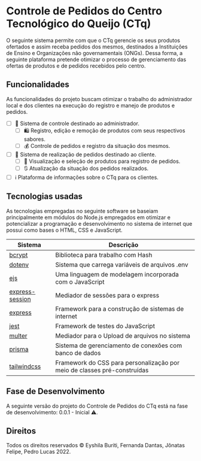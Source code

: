 # Controle de Pedidos do Centro Tecnológico do Queijo (CTq)

O seguinte sistema permite com que o CTq gerencie os seus produtos ofertados e assim receba pedidos dos mesmos, destinados a Instituições de Ensino e Organizações não governamentais (ONGs). Dessa forma, a seguinte plataforma pretende otimizar o processo de gerenciamento das ofertas de produtos e de pedidos recebidos pelo centro.

## Funcionalidades

As funcionalidades do projeto buscam otimizar o trabalho do administrador local e dos clientes na execução do registro e manejo de produtos e pedidos.

* [ ] 🏬 Sistema de controle destinado ao administrador.
  + [ ] 🛍 Registro, edição e remoção de produtos com seus respectivos sabores.
  + [ ] 💰 Controle de pedidos e registro da situação dos mesmos.
* [ ] 🏪 Sistema de realização de pedidos destinado ao cliente.
  + [ ] 🛒 Visualização e seleção de produtos para registro de pedidos.
  + [ ] 🔃 Atualização da situação dos pedidos realizados.
* [ ] ℹ Plataforma de informações sobre o CTq para os clientes.

## Tecnologias usadas

As tecnologias empregadas no seguinte software se baseiam principalmente em módulos do Node.js empregados em otimizar e potencializar a programação e desenvolvimento no sistema de internet que possui como bases o HTML, CSS e JavaScript.

| Sistema         | Descrição                                                                |
|-----------------|--------------------------------------------------------------------------|
| [bcrypt](https://www.npmjs.com/package/bcrypt) | Biblioteca para trabalho com Hash |
| [dotenv](https://www.npmjs.com/package/dotenv)          | Sistema que carrega variáveis de arquivos .env                           |
| [ejs](https://ejs.co/)             | Uma linguagem de modelagem incorporada com o JavaScript                  |
| [express-session](https://www.npmjs.com/package/express-session) | Mediador de sessões para o express                                       |
| [express](https://expressjs.com/pt-br/)      | Framework para a construção de sistemas de internet                      |
| [jest](https://jestjs.io/pt-BR/)            | Framework de testes do JavaScript                                        |
| [multer](https://www.npmjs.com/package/multer) | Mediador para o Upload de arquivos no sistema |
| [prisma](https://www.prisma.io/)          | Sistema de gerenciamento de conexões com banco de dados                  |
| [tailwindcss](https://tailwindcss.com/)     | Framework do CSS para personalização por meio de classes pré-construídas |

## Fase de Desenvolvimento

A seguinte versão do projeto do Controle de Pedidos do CTq está na fase de desenvolvimento: 0.0.1 - Inicial ⚠.

## Direitos

Todos os direitos reservados © Eyshila Buriti, Fernanda Dantas, Jônatas Felipe, Pedro Lucas 2022.

